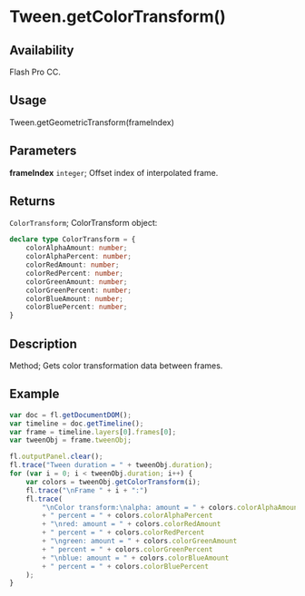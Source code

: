 # Tween.getColorTransform()

## Availability

Flash Pro CC.

## Usage

Tween.getGeometricTransform(frameIndex)

## Parameters

**frameIndex** `integer`; Offset index of interpolated frame.

## Returns

`ColorTransform`; ColorTransform object:

```typescript
declare type ColorTransform = {
    colorAlphaAmount: number;
    colorAlphaPercent: number;
    colorRedAmount: number;
    colorRedPercent: number;
    colorGreenAmount: number;
    colorGreenPercent: number;
    colorBlueAmount: number;
    colorBluePercent: number;
}
```

## Description

Method; Gets color transformation data between frames.

## Example

```javascript
var doc = fl.getDocumentDOM();
var timeline = doc.getTimeline();
var frame = timeline.layers[0].frames[0];
var tweenObj = frame.tweenObj;

fl.outputPanel.clear();
fl.trace("Tween duration = " + tweenObj.duration);
for (var i = 0; i < tweenObj.duration; i++) {
    var colors = tweenObj.getColorTransform(i);
    fl.trace("\nFrame " + i + ":")
    fl.trace(
        "\nColor transform:\nalpha: amount = " + colors.colorAlphaAmount
        + " percent = " + colors.colorAlphaPercent
        + "\nred: amount = " + colors.colorRedAmount
        + " percent = " + colors.colorRedPercent
        + "\ngreen: amount = " + colors.colorGreenAmount
        + " percent = " + colors.colorGreenPercent
        + "\nblue: amount = " + colors.colorBlueAmount
        + " percent = " + colors.colorBluePercent
    );
}
```
